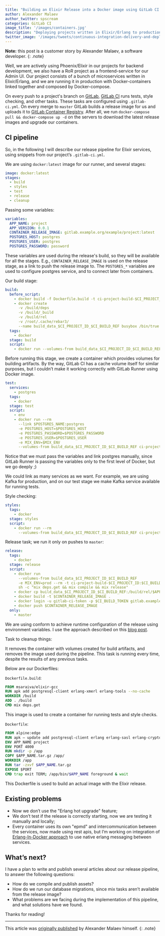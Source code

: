 ```yaml
---
title: "Building an Elixir Release into a Docker image using GitLab CI - Part 1"
author: Alexander Malaev
author_twitter: spscream
categories: GitLab CI
image_title: '/images/containers.jpg'
description: "Deploying projects written in Elixir/Erlang to production with Docker Containers with GitLab CI!"
twitter_image: '/images/tweets/continuous-integration-delivery-and-deployment-with-gitlab.png'
---
```


**Note:** this post is a customer story by Alexander Malaev, a software developer.
{: .note}

Well, we are actively using Phoenix/Elixir in our projects for backend development, we also have a RoR project as a frontend-service for our Admin UI. Our project consists of a bunch of microservices written in Elixir/Erlang, and we are running it in production with Docker-containers linked together and composed by Docker-compose.

On every push to a project's branch on [GitLab], [GitLab CI] runs tests, style checking, and other tasks. These tasks are configured using `.gitlab-ci.yml`. On every merge to `master` GitLab builds a release image for us and uploads it to [GitLab Container Registry][registry]. After all, we run `docker-compose pull && docker-compose up -d` on the servers to download the latest release images and upgrade our containers.

<!-- more -->

## CI pipeline

So, in the following I will describe our release pipeline for Elixir services, using snippets from our project’s `.gitlab-ci.yml`.

We are using `docker:latest` image for our runner, and several stages:

```yaml
image: docker:latest
stages:
  - build
  - styles
  - test
  - release
  - cleanup
```

Passing some variables:

```yaml
variables:
  APP_NAME: project
  APP_VERSION: 0.0.1
  CONTAINER_RELEASE_IMAGE: gitlab.example.org/example/project:latest
  POSTGRES_HOST: postgres
  POSTGRES_USER: postgres
  POSTGRES_PASSWORD: password
```

These variables are used during the release's build, so they will be available for all the stages. E.g., `CONTAINER_RELEASE_IMAGE` is used on the release stage, as a link to push the release image to. The `POSTGRES_*` variables are used to configure postgres service, and to connect later from containers.

Our build stage:

```yaml
build:
  before_script:
    - docker build -f Dockerfile.build -t ci-project-build-$CI_PROJECT_ID:$CI_BUILD_REF .
    - docker create
      -v /build/deps
      -v /build/_build
      -v /build/rel
      -v /root/.cache/rebar3/
      --name build_data_$CI_PROJECT_ID_$CI_BUILD_REF busybox /bin/true
  tags:
    - docker
  stage: build
  script:
    - docker run --volumes-from build_data_$CI_PROJECT_ID_$CI_BUILD_REF --rm -t ci-project-build-$CI_PROJECT_ID:$CI_BUILD_REF
```

Before running this stage, we create a container which provides volumes for building artifacts. By the way, GitLab CI has a cache volume itself for similar purposes, but I couldn’t make it working correctly with GitLab Runner using Docker image.

```yaml
test:
  services:
    - postgres
  tags:
    - docker
  stage: test
  script:
    - env
    - docker run --rm
      --link $POSTGRES_NAME:postgres
      -e POSTGRES_HOST=$POSTGRES_HOST
      -e POSTGRES_PASSWORD=$POSTGRES_PASSWORD
      -e POSTGRES_USER=$POSTGRES_USER
      -e MIX_ENV=$MIX_ENV
      --volumes-from build_data_$CI_PROJECT_ID_$CI_BUILD_REF ci-project-build-$CI_PROJECT_ID:$CI_BUILD_REF sh -c "mix ecto.setup && mix test"
```

Notice that we must pass the variables and link postgres manually, since GitLab Runner is passing the variables only to the first level of Docker, but we go deeply ;)

We could link as many services as we want. For example, we are using Kafka for production, and on our test stage we make Kafka service available for running tests.

Style checking:

```yaml
styles:
  tags: 
    - docker
  stage: styles
  script:
    - docker run --rm
      --volumes-from build_data_$CI_PROJECT_ID_$CI_BUILD_REF ci-project-build-$CI_PROJECT_ID:$CI_BUILD_REF sh -c "mix credo --strict"
```

Release task; we run it only on pushes to `master`:

```yaml 
release:
  tags:
    - docker
  stage: release
  script:
    - docker run
      --volumes-from build_data_$CI_PROJECT_ID_$CI_BUILD_REF
      -e MIX_ENV=prod --rm -t ci-project-build-$CI_PROJECT_ID:$CI_BUILD_REF
      sh -c "mix deps.get && mix compile && mix release"
    - docker cp build_data_$CI_PROJECT_ID_$CI_BUILD_REF:/build/rel/$APP_NAME/releases/$APP_VERSION/$APP_NAME.tar.gz .
    - docker build -t $CONTAINER_RELEASE_IMAGE .
    - docker login -u gitlab-ci-token -p $CI_BUILD_TOKEN gitlab.example.org:4567
    - docker push $CONTAINER_RELEASE_IMAGE
  only:
    - master
```

We are using conform to achieve runtime configuration of the release using environment variables. I use the approach described on this [blog post][post-env].

Task to cleanup things:

It removes the container with volumes created for build artifacts, and removes the image used during the pipeline. This task is running every time, despite the results of any previous tasks.

Below are our Dockerfiles:

`Dockerfile.build`:

```dockerfile
FROM msaraiva/elixir-gcc
RUN apk add postgresql-client erlang-xmerl erlang-tools --no-cache
WORKDIR /build
ADD . /build
CMD mix deps.get
```

This image is used to create a container for running tests and style checks.

`Dockerfile`:

```dockerfile
FROM alpine:edge
RUN apk — update add postgresql-client erlang erlang-sasl erlang-crypto erlang-syntax-tools && rm -rf /var/cache/apk/*
ENV APP_NAME project
ENV PORT 4000
RUN mkdir -p /app
COPY $APP_NAME.tar.gz /app/
WORKDIR /app
RUN tar -zxvf $APP_NAME.tar.gz
EXPOSE $PORT
CMD trap exit TERM; /app/bin/$APP_NAME foreground & wait
```

This Dockerfile is used to build an actual image with the Elixir release.

## Existing problems

- Now we don’t use the "Erlang hot upgrade" feature;
- We don’t test if the release is correctly starting, now we are testing it manually and locally;
- Every container uses its own "epmd" and intercommunication between the services, now made using rest apis, but I’m working on integration of [Erlang-In-Docker approach][approach] to use native erlang messaging between services.

## What’s next?

I have a plan to write and publish several articles about our release pipeline, to answer the following questions:

- How do we compile and publish assets?
- How do we run our database migrations, since mix tasks aren’t available from the release image?
- What problems are we facing during the implementation of this pipeline, and what solutions have we found.

Thanks for reading!

----

This article was [originally published][post] by Alexander Malaev himself.
{: .note}


[approach]: https://github.com/Random-Liu/Erlang-In-Docker
[post]: https://medium.com/@spscream/building-an-elixir-release-into-docker-image-using-gitlab-ci-part-1-790edca45ac1#.uq1fwin6r
[post-env]: http://carlo-colombo.github.io/2016/05/04/The-3-E-Elixir-Exrm-and-Environment-Variables/

<!-- new links -->

[gitlab ci]: /gitlab-ci/
[gitlab]: /
[registry]: /2016/05/23/gitlab-container-registry/
[runner]: https://gitlab.com/gitlab-org/gitlab-ci-multi-runner